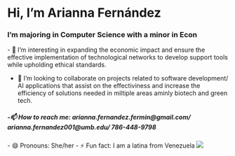  <h1> Hi, I’m <er>Arianna Fernández</h1>
 <h3>I’m majoring in Computer Science with a minor in Econ</h3>
- 👀 I’m interesting in expanding the economic impact and ensure the effective implementation of technological networks to develop support tools while upholding ethical standards.
   
- 💞️ I’m looking to collaborate on projects related to software development/ AI applications that assist on the effectiviness and increase the efficiency of solutions needed in miltiple areas aminly biotech and green tech.
   
<h5>-📫 How to reach me: arianna.fernandez.fermin@gmail.com/ arianna.fernandez001@umb.edu/ 786-448-9798</h5>
- 😄 Pronouns: She/her
- ⚡ Fun fact: I am a latina from Venezuela
<image src="https://www.planetware.com/photos-large/VEN/venezuela-angel-falls-morning-view.jpg" />

<!---
Arifernandez18/Arifernandez18 is a ✨ special ✨ repository because its `README.md` (this file) appears on your GitHub profile.
You can click the Preview link to take a look at your changes.
--->

